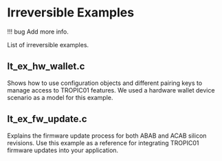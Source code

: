 # Irreversible Examples
!!! bug
    Add more info.

List of irreversible examples.

## lt_ex_hw_wallet.c
Shows how to use configuration objects and different pairing keys to manage access to TROPIC01 features. We used a hardware wallet device scenario as a model for this example.

## lt_ex_fw_update.c
Explains the firmware update process for both ABAB and ACAB silicon revisions. Use this example as a reference for integrating TROPIC01 firmware updates into your application.